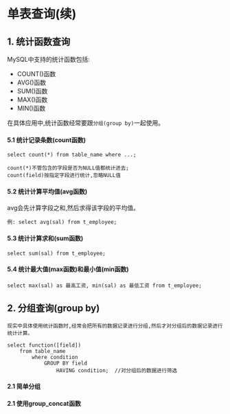 # 单表查询(续)

## 1. 统计函数查询

MySQL中支持的统计函数包括:

- COUNT()函数
- AVG()函数
- SUM()函数
- MAX()函数
- MIN()函数

在具体应用中,统计函数经常要跟`分组(group by)`一起使用。

#### 5.1 统计记录条数(count函数)

    select count(*) from table_name where ...; 
    
    count(*)不管包含的字段是否为NULL值都统计进去;
    count(field)按指定字段进行统计,忽略NULL值
    
#### 5.2 统计计算平均值(avg函数)

avg会先计算字段之和,然后求得该字段的平均值。

    例: select avg(sal) from t_employee;
    
#### 5.3 统计计算求和(sum函数)

    select sum(sal) from t_employee;
    
#### 5.4 统计最大值(max函数)和最小值(min函数)

    select max(sal) as 最高工资, min(sal) as 最低工资 from t_employee;
    
## 2. 分组查询(group by)

    现实中具体使用统计函数时,经常会把所有的数据记录进行分组,然后才对分组后的数据记录进行统计计算。
    
    select function([field])
        from table_name
            where condition
                GROUP BY field
                    HAVING condition;  //对分组后的数据进行筛选 

#### 2.1 简单分组

#### 2.1 使用group_concat函数


